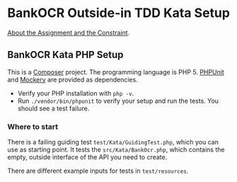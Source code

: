 # BankOCR Outside-in TDD Kata Setup

[About the Assignment and the Constraint](../README.md).

## BankOCR Kata PHP Setup

This is a [Composer](https://getcomposer.org/) project.
The programming language is PHP 5.
[PHPUnit](https://phpunit.de/) and [Mockery](https://github.com/mockery/mockery)
are provided as dependencies.

* Verify your PHP installation with `php -v`.
* Run `./vendor/bin/phpunit` to verify your setup and run the tests. You should see a test failure.

### Where to start

There is a failing guiding test `test/Kata/GuidingTest.php`,
which you can use as starting point. It tests the `src/Kata/BankOcr.php`,
which contains the empty, outside interface of the API you need to create.

There are different example inputs for tests in `test/resources`.
